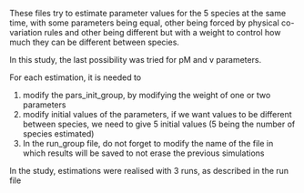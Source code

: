 These files try to estimate parameter values for the 5 species at the same time, with some parameters being equal, other being forced by physical co-variation rules and other being different but with a weight to control how much they can be different between species.

In this study, the last possibility was tried for pM and v parameters.

For each estimation, it is needed to
1. modify the pars_init_group, by modifying the weight of one or two parameters
2. modify initial values of the parameters, if we want values to be different between species, we need to give 5 initial values (5 being the number of species estimated)
3. In the run_group file, do not forget to modify the name of the file in which results will be saved to not erase the previous simulations

In the study, estimations were realised with 3 runs, as described in the run file
